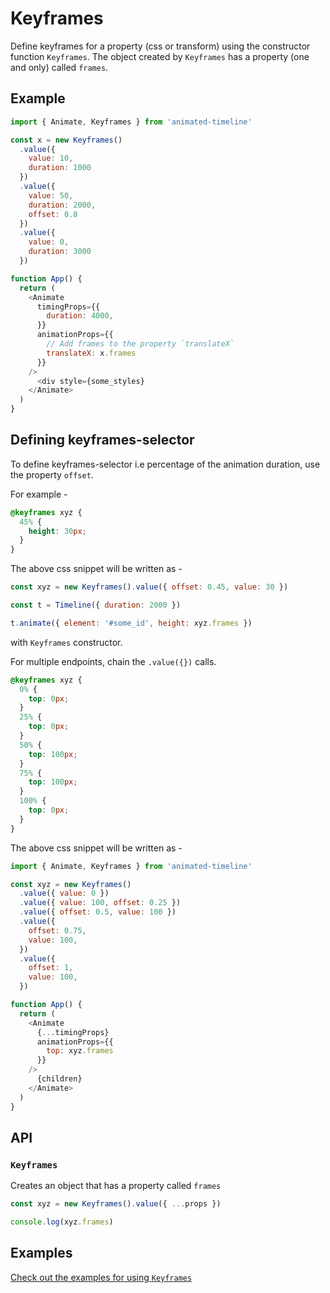 # Keyframes

Define keyframes for a property (css or transform) using the constructor function `Keyframes`. The object created by `Keyframes` has a property (one and only) called `frames`.

## Example

```js
import { Animate, Keyframes } from 'animated-timeline'

const x = new Keyframes()
  .value({
    value: 10,
    duration: 1000
  })
  .value({
    value: 50,
    duration: 2000,
    offset: 0.8
  })
  .value({
    value: 0,
    duration: 3000
  })

function App() {
  return (
    <Animate
      timingProps={{
        duration: 4000,
      }}
      animationProps={{
        // Add frames to the property `translateX`
        translateX: x.frames
      }}
    />
      <div style={some_styles}
    </Animate>
  )
}
```

## Defining keyframes-selector

To define keyframes-selector i.e percentage of the animation duration, use the property `offset`.

For example -

```css
@keyframes xyz {
  45% {
    height: 30px;
  }
}
```

The above css snippet will be written as -

```js
const xyz = new Keyframes().value({ offset: 0.45, value: 30 })

const t = Timeline({ duration: 2000 })

t.animate({ element: '#some_id', height: xyz.frames })
```

with `Keyframes` constructor.

For multiple endpoints, chain the `.value({})` calls.

```css
@keyframes xyz {
  0% {
    top: 0px;
  }
  25% {
    top: 0px;
  }
  50% {
    top: 100px;
  }
  75% {
    top: 100px;
  }
  100% {
    top: 0px;
  }
}
```

The above css snippet will be written as -

```js
import { Animate, Keyframes } from 'animated-timeline'

const xyz = new Keyframes()
  .value({ value: 0 })
  .value({ value: 100, offset: 0.25 })
  .value({ offset: 0.5, value: 100 })
  .value({
    offset: 0.75,
    value: 100,
  })
  .value({
    offset: 1,
    value: 100,
  })

function App() {
  return (
    <Animate
      {...timingProps}
      animationProps={{
        top: xyz.frames
      }}
    />
      {children}
    </Animate>
  )
}
```

## API

### `Keyframes`

Creates an object that has a property called `frames`

```js
const xyz = new Keyframes().value({ ...props })

console.log(xyz.frames)
```

## Examples

[Check out the examples for using `Keyframes`](../examples/Keyframes)
